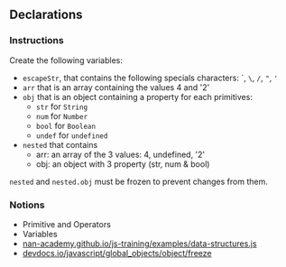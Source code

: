 ## Declarations

### Instructions

Create the following variables:

- `escapeStr`, that contains the following specials characters:  \`, `\`, `/`, `"`, `'`
- `arr` that is an array containing the values 4 and '2'
- `obj` that is an object containing a property for each primitives:
  - `str` for `String`
  - `num` for `Number`
  - `bool` for `Boolean`
  - `undef` for `undefined`
- `nested` that contains
  - arr: an array of the 3 values: 4, undefined, '2'
  - obj: an object with 3 property (str, num & bool)

`nested` and `nested.obj` must be frozen to prevent changes from them.

### Notions

- Primitive and Operators
- Variables
- [nan-academy.github.io/js-training/examples/data-structures.js](https://nan-academy.github.io/js-training/examples/data-structures.js)
- [devdocs.io/javascript/global_objects/object/freeze](https://devdocs.io/javascript/global_objects/object/freeze)
